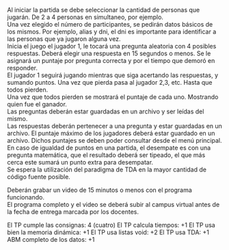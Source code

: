 Al iniciar la partida se debe seleccionar la cantidad de personas que jugarán. De 2 a 4 personas en simultaneo, por ejemplo.  
Una vez elegido el número de participantes, se pedirán datos básicos de los mismos. Por ejemplo, alias y dni, el dni es importante para identificar a las personas que ya jugaron alguna vez.  
Inicia el juego el jugador 1, le tocará una pregunta aleatoria con 4 posibles respuestas. Deberá elegir una respuesta en 15 segundos o menos. Se le asignará un puntaje por pregunta correcta y por el tiempo que demoró en responder.   
El jugador 1 seguirá jugando mientras que siga acertando las respuestas, y sumando puntos. Una vez que pierda pasa al jugador 2,3, etc. Hasta que todos pierden.  
Una vez que todos pierden se mostrará el puntaje de cada uno.  Mostrando quien fue el ganador.  
Las preguntas deberán estar guardadas en un archivo y ser leídas del mismo.  
Las respuestas deberán pertenecer a una pregunta y estar guardadas en un archivo. 
El puntaje máximo de los jugadores deberá estar guardado en un archivo. Dichos puntajes se deben poder consultar desde el menú principal.  
En caso de igualdad de puntos en una partida, el desempate es con una pregunta matemática, que el resultado deberá ser tipeado, el que más cerca este sumará un punto extra para desempatar.  
Se espera la utilización del paradigma de TDA en la mayor cantidad de código fuente posible.  
 

Deberán grabar un video de 15 minutos o menos con el programa funcionando.  
El programa completo y el video se deberá subir al campus virtual antes de la fecha de entrega marcada por los docentes.  

El TP cumple las consignas: 4 (cuatro)
El TP calcula tiempos: +1
El TP usa bien la memoria dinámica: +1
El TP usa listas void: +2
El TP usa TDA: +1
ABM completo de los datos: +1